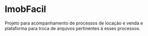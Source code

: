 # ImobFacil

Projeto para acompanhamento de processos de locação e venda e 
plataforma para troca de arquivos pertinentes á esses processos.
